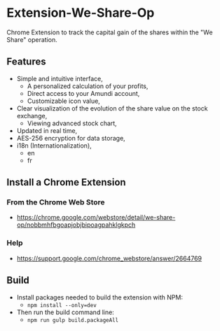 # Extension-We-Share-Op
Chrome Extension to track the capital gain of the shares within the "We Share" operation.

## Features
* Simple and intuitive interface,
   * A personalized calculation of your profits,
   * Direct access to your Amundi account,
   * Customizable icon value,
* Clear visualization of the evolution of the share value on the stock exchange,
    * Viewing advanced stock chart,
* Updated in real time,
* AES-256 encryption for data storage,
* i18n (Internationalization),
    * en
    * fr

## Install a Chrome Extension
### From the Chrome Web Store
* https://chrome.google.com/webstore/detail/we-share-op/nobbmhfbgoapjobjbipoagpahklgkpch

### Help
* https://support.google.com/chrome_webstore/answer/2664769

## Build

* Install packages needed to build the extension with NPM:
    * `npm install --only=dev`
* Then run the build command line:
    * `npm run gulp build.packageAll`
